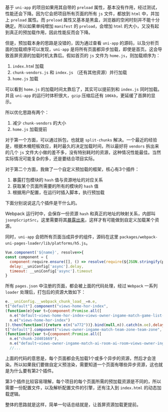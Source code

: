 基于 `uni-app` 的项目如果用其自带的 `preload` 属性，基本没有作用，经过测试，性能还会下降。因为它会把项目所有页面的所有 `js` 文件，都放到 `html` 中，并加上 `preload` 属性。而 `preload` 属性又基本是黑盒，浏览器的空闲时刻并不能十分确定。所以如果单纯增加 `manifest` 的 `preload`，会增加 `html` 的大小，又没有起到真正的预加载作用，因此性能反而会下降。

但是，预加载本身的思路是没错的，因为通过查看 `uni-app` 的源码，以及分析页面的加载顺序可以发现，`uni-app` 是将所有页面都异步加载，即使是首页。这会导致首屏资源的加载时机太靠后。假如首页的 `js` 文件为 `home.js`，则加载顺序为：

1. `index.htm`l 加载
2. `chunk-vendors.js` 和 `index.js` （还有其他资源）并行加载
3. `home.js` 加载

可以看到 `home.js` 的加载时间太靠后了，其实可以提前到和 `index.js` 同时加载。并且 `uni-app` 的运行时体积很大，`gzip` 压缩后还有 `106kb`，更延缓了首屏的显示。

所以优化思路有两个：

1. 减少 `chunk-vendors` 的大小
2. `home.js` 加载提前

对于第一个方面，可以通过拆包，也就是 `split-chunks` 解决。一个最近的经验是，根据木桶短板效应，耗时最久的决定加载时间，所以最好将 `vendors` 拆出来的几个 `js` 文件大小做的差不多，没有特别耗时的资源，这种情况性能最佳。当然实际情况可能复杂的多，还是要结合项目实际。

对于第二个方面，我做了一个自定义预加载的框架，核心有3个插件：

1. 暴露打包模块的 `hash` 值与资源地址的对应关系
2. 获取某个页面所需要的所有的模块的 `hash` 值
3. 根据用户配置，在运行时插入脚本，执行预加载


下面分别说说这几个插件是干什么的。

Webpack 运行时中，会保存一份资源 `hash` 和真正的地址的映射关系，内部叫 `jsonpScriptSrc`，这里需要将其[暴露出来](https://github.com/webpack/webpack/issues/10364)，这样才有可能做到自定义加载某个资源。

同时，`uni-app` 会把所有页面当成异步的组件，源码在这里 `packages/webpack-uni-pages-loader/lib/platforms/h5.js`。

```js
Vue.component('${name}', resolve=>{
const component = {
  component:require.ensure([], () => resolve(require(${JSON.stringify(path)}+'${ext}')), '${name}'),
  delay:__uniConfig['async'].delay,
  timeout: __uniConfig['async'].timeout
}
```

所有 `pages.json` 中注册的页面，都会被上面的代码处理，经过 `Webpack` 一系列 `loader` 处理后，打包后的资源大致如下：

```js
e.__uniConfig.__webpack_chunk_load__=n.e,
t["default"].component("views-home-hor-index",
(function(e){var t={component:Promise.all([
  n.e("default~views-home-hor-index~views-owner-ingame-match-game-list-game-list"),
  n.e("views-home-hor-index")
]).then(function(){return e(n("a772"))}.bind(null,n)).catch(n.oe),delay:__uniConfig["async"].delay,timeout:__uniConfig["async"].timeout};return __uniConfig["async"]["loading"]&&(t.loading={name:"SystemAsyncLoading",render:function(e){return e(__uniConfig["async"]["loading"])}}),__uniConfig["async"]["error"]&&(t.error={name:"SystemAsyncError",render:function(e){return e(__uniConfig["async"]["error"])}}),t})),
t["default"].component("views-owner-ingame-match-team-zone-team-zone",
(function(e){var t={component:Promise.all([
  n.e("chunk-2d401669"),
  n.e("default~views-owner-ingame-match-ai-room-ai-room~views-owner-ingame-match-league-room-league-room~vi~fde6b837")
  //...
```

上面的代码的意思是，每个页面都会先加载1个或多个异步的资源，然后才会渲染。所以如果我们要做自定义预渲染，需要知道一个页面有哪些异步资源，这也就是为什么要有第2个插件。

第3个插件比较容易理解，每个项目的每个页面所需的预加载资源是不同的，所以需要一份配置文件，以及解析配置文件的引擎，还有注入到 `index.html` 的动态加载逻辑。

整体的思路就是这样，简单一句话总结就是，让首屏资源加载更提前。
